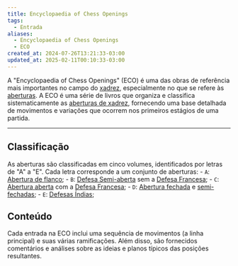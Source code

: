 ```yaml
---
title: Encyclopaedia of Chess Openings
tags:
  - Entrada
aliases:
  - Encyclopaedia of Chess Openings
  - ECO
created_at: 2024-07-26T13:21:33-03:00
updated_at: 2025-02-11T00:10:33-03:00
---
```


A "Encyclopaedia of Chess Openings" (ECO) é uma das obras de referência mais importantes no campo do [xadrez](../../../08/06/atomo/Xadrez.md), especialmente no que se refere às [aberturas](../atomo/Xadrez_Aberturas.md). A ECO é uma série de livros que organiza e classifica sistematicamente as [aberturas de xadrez](../atomo/Xadrez_Aberturas.md), fornecendo uma base detalhada de movimentos e variações que ocorrem nos primeiros estágios de uma partida. 

---

## Classificação
As aberturas são classificadas em cinco volumes, identificados por letras de "A" a "E". Cada letra corresponde a um conjunto de aberturas:
	- `A`: [Abertura de flanco](../atomo/Xadrez_Aberturas_de_flanco.md);
	- `B`: [Defesa Semi-aberta](../../07/atomo/Xadrez_Defesas_Semiabertas.md) sem a [Defesa Francesa](../../07/atomo/Xadrez_Defesa_Francesa.md);
	- `C`: [Abertura aberta](../../07/atomo/Xadrez_Aberturas_abertas.md) com a [Defesa Francesa](../../07/atomo/Xadrez_Defesa_Francesa.md);
	- `D`: [Abertura fechada](../../07/atomo/Aberturas_fechadas.md) e [semi-fechadas](../../07/atomo/Xadrez_Aberturas_semi_fechadas.md);
	- `E`: [Defesas Índias](../../07/atomo/Xadrez_Defesas_indias.md);

## Conteúdo
Cada entrada na ECO inclui uma sequência de movimentos (a linha principal) e suas várias ramificações. Além disso, são fornecidos comentários e análises sobre as ideias e planos típicos das posições resultantes.
